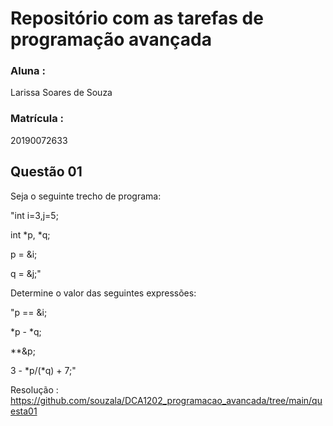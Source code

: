 # Repositório com as tarefas de programação avançada

### Aluna : 
Larissa Soares de Souza
### Matrícula : 
20190072633

## Questão 01
Seja o seguinte trecho de programa:

"int i=3,j=5;

 int *p, *q;
 
 p = &i;
 
 q = &j;"
 
Determine o valor das seguintes expressões:

 "p == &i;
 
 *p - *q;
 
 **&p;
 
 3 - *p/(*q) + 7;"
 
 Resolução : https://github.com/souzala/DCA1202_programacao_avancada/tree/main/questa01
